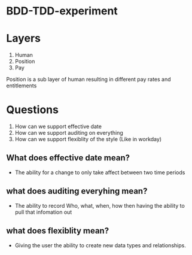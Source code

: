 # BDD-TDD-experiment


# Layers
1. Human
2. Position
3. Pay

Position is a sub layer of human resulting in different pay rates and entitlements

# Questions
1. How can we support effective date
2. How can we support auditing on everything
3. How can we support flexiblity of the style (Like in workday)

## What does effective date mean?
* The ability for a change to only take affect between two time periods

## what does auditing everyhing mean?
* The ability to record Who, what, when, how then having the ability to pull that infomation out


## what does flexiblity mean?
* Giving the user the ability to create new data types and relationships.